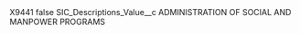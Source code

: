 <?xml version="1.0" encoding="UTF-8"?>
<CustomMetadata xmlns="http://soap.sforce.com/2006/04/metadata" xmlns:xsi="http://www.w3.org/2001/XMLSchema-instance" xmlns:xsd="http://www.w3.org/2001/XMLSchema">
    <label>X9441</label>
    <protected>false</protected>
    <values>
        <field>SIC_Descriptions_Value__c</field>
        <value xsi:type="xsd:string">ADMINISTRATION OF SOCIAL AND MANPOWER PROGRAMS</value>
    </values>
</CustomMetadata>
